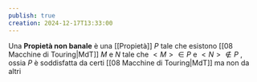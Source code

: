 ```yaml
---
publish: true
creation: 2024-12-17T13:33:00
---
```

Una **Propietà non banale** è una [[Propietà]] $P$ tale che esistono [[08 Macchine di Touring|MdT]] $M$ e $N$ tale che $<M> \in P$  e $<N>\notin P$ , ossia $P$ è soddisfatta da certi [[08 Macchine di Touring|MdT]] ma non da altri 